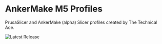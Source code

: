 # AnkerMake M5 Profiles
PrusaSlicer and AnkerMake (alpha) Slicer profiles created by The Technical Ace.

![Latest Release](https://img.shields.io/github/v/release/TheMasterOfTech/ankermake-m5-profiles?color=00CC66&label=Download%20Latest&style=for-the-badge)

